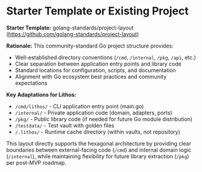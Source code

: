 # Starter Template or Existing Project

**Starter Template:** golang-standards/project-layout (<https://github.com/golang-standards/project-layout>)

**Rationale:** This community-standard Go project structure provides:

- Well-established directory conventions (`/cmd`, `/internal`, `/pkg`, `/api`, etc.)
- Clear separation between application entry points and library code
- Standard locations for configuration, scripts, and documentation
- Alignment with Go ecosystem best practices and community expectations

**Key Adaptations for Lithos:**

- `/cmd/lithos/` - CLI application entry point (main.go)
- `/internal/` - Private application code (domain, adapters, ports)
- `/pkg/` - Public library code (if needed for future Go module distribution)
- `/testdata/` - Test vault with golden files
- `/.lithos/` - Runtime cache directory (within vaults, not repository)

This layout directly supports the hexagonal architecture by providing clear boundaries between external-facing code (`/cmd`) and internal domain logic (`/internal`), while maintaining flexibility for future library extraction (`/pkg`) per post-MVP roadmap.

